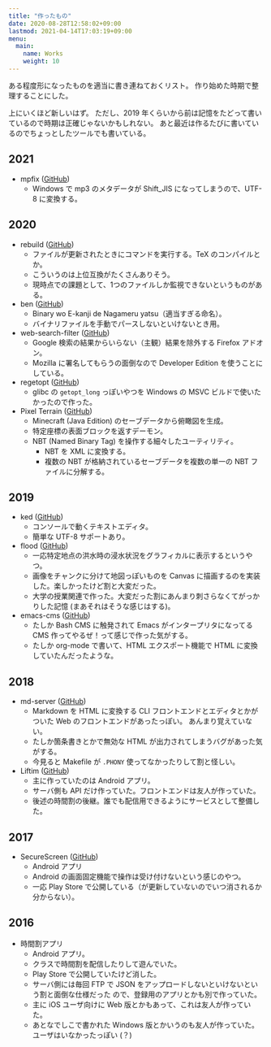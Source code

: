 ```yaml
---
title: "作ったもの"
date: 2020-08-28T12:58:02+09:00
lastmod: 2021-04-14T17:03:19+09:00
menu:
  main:
    name: Works
    weight: 10
---
```


ある程度形になったものを適当に書き連ねておくリスト。
作り始めた時期で整理することにした。

上にいくほど新しいはず。
ただし、2019 年くらいから前は記憶をたどって書いているので時期は正確じゃないかもしれない。
あと最近は作るたびに書いているのでちょっとしたツールでも書いている。

## 2021

- mpfix ([GitHub](https://github.com/kofuk/mpfix))
    - Windows で mp3 のメタデータが Shift\_JIS になってしまうので、UTF-8 に変換する。

## 2020

- rebuild ([GitHub](https://github.com/kofuk/rebuild))
    - ファイルが更新されたときにコマンドを実行する。TeX のコンパイルとか。
    - こういうのは上位互換がたくさんありそう。
    - 現時点での課題として、1つのファイルしか監視できないというものがある。
- ben ([GitHub](https://github.com/kofuk/ben))
    - Binary wo E-kanji de Nagameru yatsu（適当すぎる命名）。
    - バイナリファイルを手動でパースしないといけないとき用。
- web-search-filter ([GitHub](https://github.com/kofuk/web-search-filter))
    - Google 検索の結果からいらない（主観）結果を除外する Firefox アドオン。
    - Mozilla に署名してもらうの面倒なので Developer Edition を使うことにしている。
- regetopt ([GitHub](https://github.com/kofuk/regetopt))
    - glibc の `getopt_long` っぽいやつを Windows の MSVC ビルドで使いたかったので作った。
- Pixel Terrain ([GitHub](https://github.com/kofuk/pixel-terrain))
    - Minecraft (Java Edition) のセーブデータから俯瞰図を生成。
    - 特定座標の表面ブロックを返すデーモン。
    - NBT (Named Binary Tag) を操作する細々したユーティリティ。
        - NBT を XML に変換する。
        - 複数の NBT が格納されているセーブデータを複数の単一の NBT ファイルに分解する。

## 2019

- ked ([GitHub](https://github.com/kofuk/ked))
    - コンソールで動くテキストエディタ。
    - 簡単な UTF-8 サポートあり。
- flood ([GitHub](https://github.com/kofuk/flood))
    - 一応特定地点の洪水時の浸水状況をグラフィカルに表示するというやつ。
    - 画像をチャンクに分けて地図っぽいものを Canvas に描画するのを実装した。楽しかったけど割と大変だった。
    - 大学の授業関連で作った。大変だった割にあんまり刺さらなくてがっかりした記憶 (まあそれはそうな感じはする)。
- emacs-cms ([GitHub](https://github.com/kofuk/emacs-cms))
    - たしか Bash CMS に触発されて Emacs がインタープリタになってる CMS 作ってやるぜ！って感じで作った気がする。
    - たしか org-mode で書いて、HTML エクスポート機能で HTML に変換していたんだったような。

## 2018

- md-server ([GitHub](https://github.com/kofuk/md-server))
    - Markdown を HTML に変換する CLI フロントエンドとエディタとかがついた Web のフロントエンドがあったっぽい。
    あんまり覚えていない。
    - たしか箇条書きとかで無効な HTML が出力されてしまうバグがあった気がする。
    - 今見ると Makefile が `.PHONY` 使ってなかったりして割と怪しい。
- Liftim ([GitHub](https://github.com/ChronoscopeAppLab/open-liftim-android))
    - 主に作っていたのは Android アプリ。
    - サーバ側も API だけ作っていた。フロントエンドは友人が作っていた。
    - 後述の時間割の後継。誰でも配信用できるようにサービスとして整備した。

## 2017

- SecureScreen ([GitHub](https://github.com/kofuk/SecureScreen))
    - Android アプリ
    - Android の画面固定機能で操作は受け付けないという感じのやつ。
    - 一応 Play Store で公開している（が更新していないのでいつ消されるか分からない）。

## 2016

- 時間割アプリ
    - Android アプリ。
    - クラスで時間割を配信したりして遊んでいた。
    - Play Store で公開していたけど消した。
    - サーバ側には毎回 FTP で JSON をアップロードしないといけないという割と面倒な仕様だった
    ので、登録用のアプリとかも別で作っていた。
    - 主に iOS ユーザ向けに Web 版とかもあって、これは友人が作っていた。
    - あとなでしこで書かれた Windows 版とかいうのも友人が作っていた。ユーザはいなかったっぽい (？)
